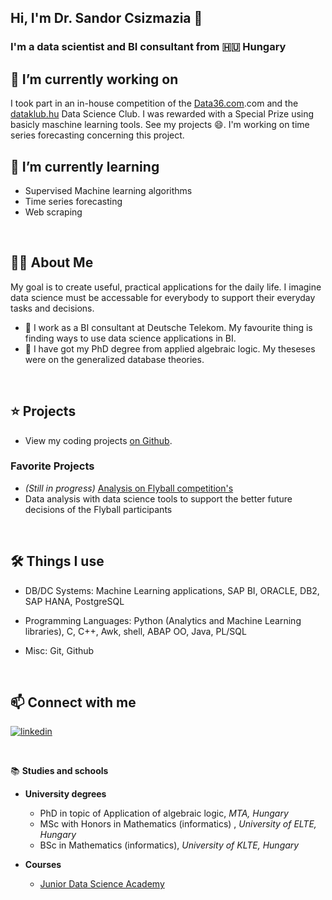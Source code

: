 [comment]: <> (build with: https://readme.so/editor markdown editor)




## Hi, I'm Dr. Sandor Csizmazia 👋
### I'm a data scientist and BI consultant from 🇭🇺 Hungary

## 🔭 I’m currently working on

I took part in an in-house competition of the [Data36.com](https://Data36).com and the [dataklub.hu](https://dataklub.hu) Data Science Club. I was rewarded with a Special Prize using basicly maschine learning tools. See my projects 😄.
I'm working on time series forecasting concerning this project.


##  🌱 I’m currently learning 

- Supervised Machine learning algorithms
- Time series forecasting
- Web scraping 

&nbsp;



## 👨‍💻 About Me

My goal is to create useful, practical applications for the daily life. I imagine data science must be accessable for everybody to support their everyday tasks and decisions.

- 📐 I work as a BI consultant at Deutsche Telekom. My favourite thing is finding ways to use data science applications in BI.
- 📌 I have got my PhD degree from applied algebraic logic. My theseses were on the generalized database theories.
 
&nbsp;

## ⭐ Projects

[comment]: <> (- View my portfolio projects on my website.)
- View my coding projects [on Github](https://github.com/scsizmaz?tab=repositories).


### Favorite Projects

- *(Still in progress)* [Analysis on Flyball competition's ](https://github.com/scsizmaz/flyball) 
- Data analysis with data science tools to support the better future decisions of the Flyball participants


&nbsp;

## 🛠️ Things I use

- DB/DC Systems:    Machine Learning applications, 
                    SAP BI, 
                    ORACLE, DB2, SAP HANA, PostgreSQL

- Programming Languages: 
                    Python (Analytics and Machine Learning libraries),
                    C, C++,
                    Awk, shell,
                    ABAP OO, Java, PL/SQL

- Misc:             Git, Github

[comment]: <> (Google Looker Studio | Power BI)

&nbsp;


## 📫 Connect with me

[![linkedin](https://img.shields.io/badge/linkedin-0A66C2?style=for-the-badge&logo=linkedin&logoColor=white)](https://www.linkedin.com/in/s%C3%A1ndor-dr-csizmazia-4abb693a/)


&nbsp;

📚 **Studies and schools**

- **University degrees**
    - PhD in topic of Application of algebraic logic, *MTA, Hungary* 
    - MSc with Honors in Mathematics (informatics) , *University of ELTE, Hungary*
    - BSc in Mathematics (informatics), *University of KLTE, Hungary*

- **Courses**
    - [Junior Data Science Academy](https://data36.com/junior-data-scientist-akademia/)
	